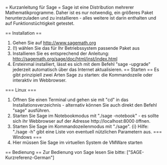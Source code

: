 = Kurzanleitung für Sage =
Sage ist eine Distribution mehrerer Mathematikprogramme. Daher ist es nur notwendig, ein größeres Paket herunterzuladen und zu installieren - alles weitere ist darin enthalten und auf Funktionstüchtigkeit getestet.

== Installation ==
 1. Gehen Sie auf http://www.sagemath.org
 1. (!) wählen Sie das für Ihr Betriebssystem passende Paket aus
 1. Installieren Sie es entsprechend der Anleitung: http://sagemath.org/sage/doc/html/inst/index.html
 1. Ersteinmal installiert, lässt es sich mit dem Befehl "sage -upgrade" jederzeit automatisch über das Internet aktualisieren.
== Starten ==
Es gibt prinzipiell zwei Arten Sage zu starten: die Kommandozeile oder interaktiv im Webbrowser.

=== Linux ===
 1. Öffnen Sie einen Terminal und gehen sie mit "cd" in das Installationsverzeichnis - alternativ können Sie auch direkt den Befehl "sage" ausführen.
 1. Starten Sie Sage im Notebookmodus mit "./sage -notebook" - es sollte sich ihr Webbrowser auf der Adresse http://localhost:8000 öffnen.
 1. Starten Sie Sage im Kommandozeilenmodus mit "./sage".
{i} Hilfe: "./sage -h" gibt eine Liste von eventuell nützlichen Parametern aus.
=== Windows ===
 1. Hier müssen Sie Sage im virtuellen System de VMWare starten

== Bedienung ==
Zur Bedienung von Sage lesen Sie bitte: ["SAGE-Kurzreferenz-German"]

